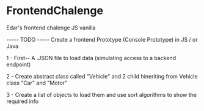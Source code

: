 # FrontendChalenge
Edar's frontend chalenge JS vanilla

----- TODO -----
Create a frontend Prototype (Console Prototype) in JS  / or Java 

1 - First-- A .JSON file to load data  (simulating access to a backend endpoint)

2 - Create abstract class called "Vehicle" and 2 child hineriting from Vehicle class "Car" and "Motor" 

3 - Create a list of objects to load them and use sort algorithms to show the required info 
